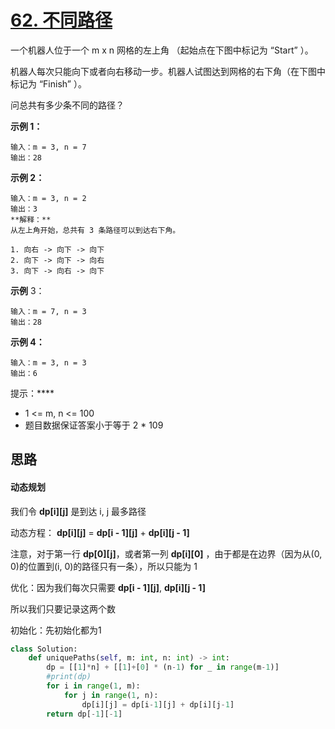 # [62. 不同路径](https://leetcode-cn.com/problems/unique-paths/)

一个机器人位于一个 m x n 网格的左上角 （起始点在下图中标记为 “Start” ）。

机器人每次只能向下或者向右移动一步。机器人试图达到网格的右下角（在下图中标记为 “Finish” ）。

问总共有多少条不同的路径？

**示例 1：**

```
输入：m = 3, n = 7
输出：28
```

**示例 2：**

```
输入：m = 3, n = 2
输出：3
**解释：**
从左上角开始，总共有 3 条路径可以到达右下角。

1. 向右 -> 向下 -> 向下
2. 向下 -> 向下 -> 向右
3. 向下 -> 向右 -> 向下
```

**示例** 3：

```
输入：m = 7, n = 3
输出：28
```

**示例 4：**

```
输入：m = 3, n = 3
输出：6
```


提示：****

- 1 <= m, n <= 100
- 题目数据保证答案小于等于 2 * 109





## 思路

#### 动态规划

我们令 **dp\[i\]\[j\]** 是到达 i, j 最多路径

动态方程： **dp\[i\]\[j\]** =  **dp\[i - 1\]\[j\]**  +  **dp\[i\]\[j - 1\]** 

注意，对于第一行 **dp\[0\]\[j\]**，或者第一列  **dp\[i\]\[0\]** ，由于都是在边界（因为从(0, 0)的位置到(i, 0)的路径只有一条），所以只能为 1



优化：因为我们每次只需要  **dp\[i - 1\]\[j\]**,  **dp\[i\]\[j - 1\]**  

所以我们只要记录这两个数

初始化：先初始化都为1

```python
class Solution:
    def uniquePaths(self, m: int, n: int) -> int:
        dp = [[1]*n] + [[1]+[0] * (n-1) for _ in range(m-1)]
        #print(dp)
        for i in range(1, m):
            for j in range(1, n):
                dp[i][j] = dp[i-1][j] + dp[i][j-1]
        return dp[-1][-1]


```

